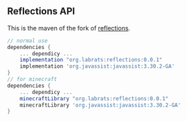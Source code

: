 Reflections API
--
This is the maven of the fork of [reflections](https://github.com/ronmamo/reflections/tree/master).

```gradle
// normal use
dependencies {
    ... dependicy ...
    implementation "org.labrats:reflections:0.0.1"
    implementation 'org.javassist:javassist:3.30.2-GA'
}
// for minecraft
dependencies {
    ... dependicy ...
    minecraftLibrary "org.labrats:reflections:0.0.1"
    minecraftLibrary 'org.javassist:javassist:3.30.2-GA'
}
```
